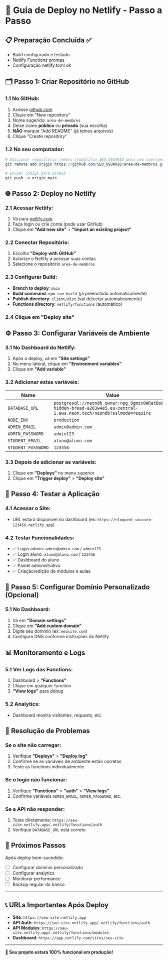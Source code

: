 # 🚀 Guia de Deploy no Netlify - Passo a Passo

## 📋 **Preparação Concluída ✅**
- Build configurado e testado
- Netlify Functions prontas
- Configuração netlify.toml ok

## 🗂️ **Passo 1: Criar Repositório no GitHub**

### 1.1 No GitHub:
1. Acesse [github.com](https://github.com)
2. Clique em "New repository"
3. Nome sugerido: `area-de-membros`
4. Deixe como **público** ou **privado** (sua escolha)
5. **NÃO** marque "Add README" (já temos arquivos)
6. Clique "Create repository"

### 1.2 No seu computador:
```powershell
# Adicionar repositório remoto (substitua SEU_USUARIO pelo seu username do GitHub)
git remote add origin https://github.com/SEU_USUARIO/area-de-membros.git

# Enviar código para GitHub
git push -u origin main
```

## 🌐 **Passo 2: Deploy no Netlify**

### 2.1 Acessar Netlify:
1. Vá para [netlify.com](https://netlify.com)
2. Faça login ou crie conta (pode usar GitHub)
3. Clique em **"Add new site"** > **"Import an existing project"**

### 2.2 Conectar Repositório:
1. Escolha **"Deploy with GitHub"**
2. Autorize o Netlify a acessar suas contas
3. Selecione o repositório `area-de-membros`

### 2.3 Configurar Build:
- **Branch to deploy**: `main`
- **Build command**: `npm run build` (já preenchido automaticamente)
- **Publish directory**: `client/dist` (vai detectar automaticamente)
- **Functions directory**: `netlify/functions` (automático)

### 2.4 Clique em **"Deploy site"**

## ⚙️ **Passo 3: Configurar Variáveis de Ambiente**

### 3.1 No Dashboard do Netlify:
1. Após o deploy, vá em **"Site settings"**
2. No menu lateral, clique em **"Environment variables"**
3. Clique em **"Add variable"**

### 3.2 Adicionar estas variáveis:

| Name | Value |
|------|-------|
| `DATABASE_URL` | `postgresql://neondb_owner:npg_9gmzv0WRatBo@ep-hidden-bread-a283w4e5.eu-central-1.aws.neon.tech/neondb?sslmode=require` |
| `NODE_ENV` | `production` |
| `ADMIN_EMAIL` | `admin@admin.com` |
| `ADMIN_PASSWORD` | `admin123` |
| `STUDENT_EMAIL` | `aluno@aluno.com` |
| `STUDENT_PASSWORD` | `123456` |

### 3.3 Depois de adicionar as variáveis:
1. Clique em **"Deploys"** no menu superior
2. Clique em **"Trigger deploy"** > **"Deploy site"**

## 🧪 **Passo 4: Testar a Aplicação**

### 4.1 Acessar o Site:
- URL estará disponível no dashboard (ex: `https://eloquent-unicorn-123456.netlify.app`)

### 4.2 Testar Funcionalidades:
- ✅ Login admin: `admin@admin.com` / `admin123`
- ✅ Login aluno: `aluno@aluno.com` / `123456`
- ✅ Dashboard do aluno
- ✅ Painel administrativo
- ✅ Criação/edição de módulos e aulas

## 🔧 **Passo 5: Configurar Domínio Personalizado (Opcional)**

### 5.1 No Dashboard:
1. Vá em **"Domain settings"**
2. Clique em **"Add custom domain"**
3. Digite seu domínio (ex: `meusite.com`)
4. Configure DNS conforme instruções do Netlify

## 📊 **Monitoramento e Logs**

### 5.1 Ver Logs das Functions:
1. Dashboard > **"Functions"**
2. Clique em qualquer function
3. **"View logs"** para debug

### 5.2 Analytics:
- Dashboard mostra visitantes, requests, etc.

## 🚨 **Resolução de Problemas**

### Se o site não carregar:
1. Verifique **"Deploys"** > **"Deploy log"**
2. Confirme se as variáveis de ambiente estão corretas
3. Teste as functions individualmente

### Se o login não funcionar:
1. Verifique **"Functions"** > **"auth"** > **"View logs"**
2. Confirme variáveis `ADMIN_EMAIL`, `ADMIN_PASSWORD`, etc.

### Se a API não responder:
1. Teste diretamente: `https://seu-site.netlify.app/.netlify/functions/auth`
2. Verifique `DATABASE_URL` está correto

## 🎉 **Próximos Passos**

Após deploy bem-sucedido:
- [ ] Configurar domínio personalizado
- [ ] Configurar analytics
- [ ] Monitorar performance
- [ ] Backup regular do banco

---

## 📞 **URLs Importantes Após Deploy**

- **Site**: `https://seu-site.netlify.app`
- **API Auth**: `https://seu-site.netlify.app/.netlify/functions/auth`
- **API Modules**: `https://seu-site.netlify.app/.netlify/functions/modules`
- **Dashboard**: `https://app.netlify.com/sites/seu-site`

---

**🚀 Seu projeto estará 100% funcional em produção!** 